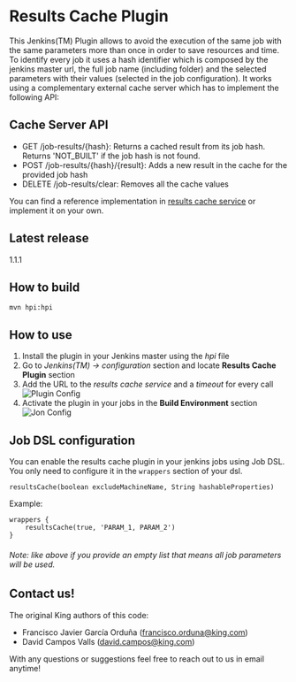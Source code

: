Results Cache Plugin
====================
This Jenkins(TM) Plugin allows to avoid the execution of the same job with the same parameters more than once in order
to save resources and time.
To identify every job it uses a hash identifier which is composed by the jenkins master url, the full job name (including folder) and
the selected parameters with their values (selected in the job configuration).
It works using a complementary external cache server which has to implement the following API:

Cache Server API
----------------
* GET /job-results/{hash}: Returns a cached result from its job hash. Returns 'NOT_BUILT' if the job hash is not found.
* POST /job-results/{hash}/{result}: Adds a new result in the cache for the provided job hash
* DELETE /job-results/clear: Removes all the cache values

You can find a reference implementation in [results cache service](https://github.com/king/results-cache-service) or implement it on your own.

Latest release
--------------
1.1.1

How to build
------------
```mvn hpi:hpi```

How to use
----------
1. Install the plugin in your Jenkins master using the *hpi* file
2. Go to *Jenkins(TM) -> configuration* section and locate **Results Cache Plugin** section
3. Add the URL to the *results cache service* and a *timeout* for every call ![Plugin Config](./docs/plugin-config.png)
4. Activate the plugin in your jobs in the **Build Environment** section ![Jon Config](./docs/job-config.png)

Job DSL configuration
---------------------
You can enable the results cache plugin in your jenkins jobs using Job DSL. You only need to configure it in the `wrappers` section of your dsl.

```
resultsCache(boolean excludeMachineName, String hashableProperties)
```

Example:
```
wrappers {
    resultsCache(true, 'PARAM_1, PARAM_2')
}
```


###### Note: like above if you provide an empty list that means all job parameters will be used.

Contact us!
------------

The original King authors of this code:

 - Francisco Javier García Orduña (francisco.orduna@king.com)
 - David Campos Valls (david.campos@king.com)

With any questions or suggestions feel free to reach out to us in email anytime!
